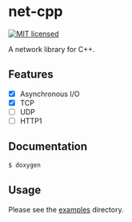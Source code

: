 # net-cpp

[![MIT licensed](https://img.shields.io/badge/license-MIT-blue.svg)](./LICENSE)

A network library for C++.

## Features

- [x] Asynchronous I/O
- [x] TCP
- [ ] UDP
- [ ] HTTP1

## Documentation

```bash
$ doxygen
```

## Usage

Please see the [examples](./examples) directory.
